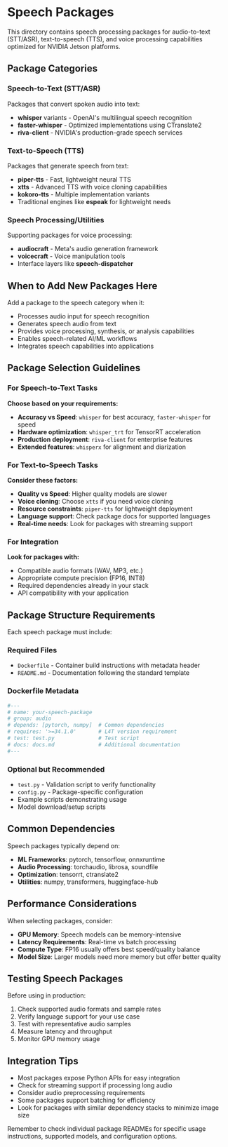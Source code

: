 # Speech Packages

This directory contains speech processing packages for audio-to-text (STT/ASR), text-to-speech (TTS), and voice processing capabilities optimized for NVIDIA Jetson platforms.

## Package Categories

### Speech-to-Text (STT/ASR)
Packages that convert spoken audio into text:
- **whisper** variants - OpenAI's multilingual speech recognition
- **faster-whisper** - Optimized implementations using CTranslate2
- **riva-client** - NVIDIA's production-grade speech services

### Text-to-Speech (TTS)
Packages that generate speech from text:
- **piper-tts** - Fast, lightweight neural TTS
- **xtts** - Advanced TTS with voice cloning capabilities
- **kokoro-tts** - Multiple implementation variants
- Traditional engines like **espeak** for lightweight needs

### Speech Processing/Utilities
Supporting packages for voice processing:
- **audiocraft** - Meta's audio generation framework
- **voicecraft** - Voice manipulation tools
- Interface layers like **speech-dispatcher**

## When to Add New Packages Here

Add a package to the speech category when it:
- Processes audio input for speech recognition
- Generates speech audio from text
- Provides voice processing, synthesis, or analysis capabilities
- Enables speech-related AI/ML workflows
- Integrates speech capabilities into applications

## Package Selection Guidelines

### For Speech-to-Text Tasks

**Choose based on your requirements:**
- **Accuracy vs Speed**: `whisper` for best accuracy, `faster-whisper` for speed
- **Hardware optimization**: `whisper_trt` for TensorRT acceleration
- **Production deployment**: `riva-client` for enterprise features
- **Extended features**: `whisperx` for alignment and diarization

### For Text-to-Speech Tasks

**Consider these factors:**
- **Quality vs Speed**: Higher quality models are slower
- **Voice cloning**: Choose `xtts` if you need voice cloning
- **Resource constraints**: `piper-tts` for lightweight deployment
- **Language support**: Check package docs for supported languages
- **Real-time needs**: Look for packages with streaming support

### For Integration

**Look for packages with:**
- Compatible audio formats (WAV, MP3, etc.)
- Appropriate compute precision (FP16, INT8)
- Required dependencies already in your stack
- API compatibility with your application

## Package Structure Requirements

Each speech package must include:

### Required Files
- `Dockerfile` - Container build instructions with metadata header
- `README.md` - Documentation following the standard template

### Dockerfile Metadata
```dockerfile
#---
# name: your-speech-package
# group: audio
# depends: [pytorch, numpy]  # Common dependencies
# requires: '>=34.1.0'       # L4T version requirement
# test: test.py              # Test script
# docs: docs.md              # Additional documentation
#---
```

### Optional but Recommended
- `test.py` - Validation script to verify functionality
- `config.py` - Package-specific configuration
- Example scripts demonstrating usage
- Model download/setup scripts

## Common Dependencies

Speech packages typically depend on:
- **ML Frameworks**: pytorch, tensorflow, onnxruntime
- **Audio Processing**: torchaudio, librosa, soundfile
- **Optimization**: tensorrt, ctranslate2
- **Utilities**: numpy, transformers, huggingface-hub

## Performance Considerations

When selecting packages, consider:
- **GPU Memory**: Speech models can be memory-intensive
- **Latency Requirements**: Real-time vs batch processing
- **Compute Type**: FP16 usually offers best speed/quality balance
- **Model Size**: Larger models need more memory but offer better quality

## Testing Speech Packages

Before using in production:
1. Check supported audio formats and sample rates
2. Verify language support for your use case
3. Test with representative audio samples
4. Measure latency and throughput
5. Monitor GPU memory usage

## Integration Tips

- Most packages expose Python APIs for easy integration
- Check for streaming support if processing long audio
- Consider audio preprocessing requirements
- Some packages support batching for efficiency
- Look for packages with similar dependency stacks to minimize image size

Remember to check individual package READMEs for specific usage instructions, supported models, and configuration options.